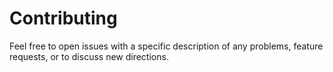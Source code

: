 # Contributing
Feel free to open issues with a specific description of any problems, feature requests, or to discuss new directions.
